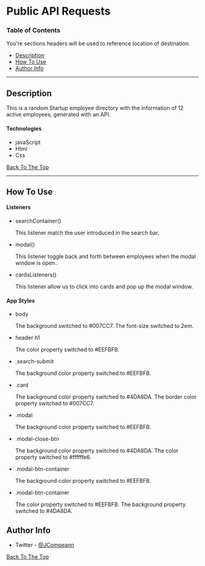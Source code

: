# Public API Requests

### Table of Contents
You're sections headers will be used to reference location of destination.

- [Description](#description)
- [How To Use](#how-to-use)
- [Author Info](#author-info)

---

## Description

This is a random Startup employee directory with the information of 12 active employees, generated with an API.

#### Technologies

- javaScript
- Html
- Css

[Back To The Top](#public-api-requests)

---

## How To Use

#### Listeners
- searchContainer()

    This listener match the user introduced in the search bar.

- modal() 

    This listener toggle back and forth between employees when the modal window is open..

- cardsListeners()

    This listener allow us to click into cards and pop up the modal window.


#### App Styles

- body

    The background switched to #007CC7.
    The font-size switched to 2em.

- header h1

    The color property switched to #EEFBFB.

- .search-submit

    The background color property switched to #EEFBFB.

- .card

    The background color property switched to #4DA8DA.
    The border color property switched to #007CC7.

- .modal

    The background color property switched to #EEFBFB.

- .modal-close-btn

    The background color property switched to #4DA8DA.
    The color property switched to #ffffffe6.

- .modal-btn-container

    The background color property switched to #EEFBFB.

- .modal-btn-container

    The color property switched to #EEFBFB.
    The background property switched to #4DA8DA.


## Author Info

- Twitter - [@JCompeann](https://twitter.com/JCompeann)

[Back To The Top](#public-api-requests)

